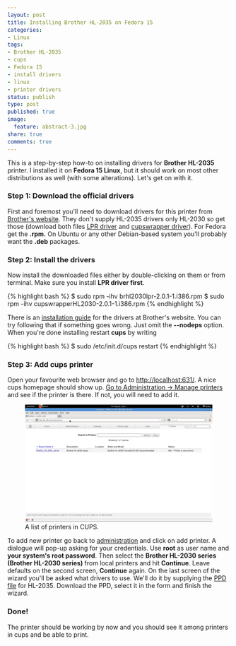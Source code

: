 ```yaml
---
layout: post
title: Installing Brother HL-2035 on Fedora 15
categories:
- Linux
tags:
- Brother HL-2035
- cups
- Fedora 15
- install drivers
- linux
- printer drivers
status: publish
type: post
published: true
image:
  feature: abstract-3.jpg
share: true
comments: true
---
```

This is a step-by-step how-to on installing drivers for **Brother HL-2035**
printer. I installed it on **Fedora 15 Linux**, but it should work on most
other distributions as well (with some alterations). Let's get on with it.

### Step 1: Download the official drivers

First and foremost you'll need to download drivers for this printer from
[Brother's website](http://welcome.solutions.brother.com/bsc/public_s/id/linux/en/download_prn.html#HL-2030).
They don't supply HL-2035 drivers only HL-2030 so get those (download both
files [LPR driver](http://www.brother.com/pub/bsc/linux/dlf/brhl2030lpr-2.0.1-1.i386.rpm)
and [cupswrapper driver](http://www.brother.com/pub/bsc/linux/dlf/cupswrapperHL2030-2.0.1-1.i386.rpm)).
For Fedora get the **.rpm.** On Ubuntu or any other Debian-based system you'll
probably want the **.deb** packages.

### Step 2: Install the drivers

Now install the downloaded files either by double-clicking on them or from
terminal. Make sure you install **LPR driver first**.

{% highlight bash %}
$ sudo rpm -ihv brhl2030lpr-2.0.1-1.i386.rpm
$ sudo rpm -ihv cupswrapperHL2030-2.0.1-1.i386.rpm
{% endhighlight %}

There is an [installation
guide](http://welcome.solutions.brother.com/bsc/public_s/id/linux/en/instruction_prn1a.html)
for the drivers at Brother's website. You can try following that if something
goes wrong. Just omit the **--nodeps** option. When you're done installing
restart **cups** by writing

{% highlight bash %}
$ sudo /etc/init.d/cups restart
{% endhighlight %}

### Step 3: Add **cups** printer

Open your favourite web browser and go to
[http://localhost:631/](http://localhost:631/). A nice cups homepage should
show up. [Go to Administration -> Manage
printers](http://localhost:631/printers/) and see if the printer is there. If
not, you will need to add it.

<figure>
	<a href="/assets/images/posts/cups_printers.png">
        <img src="/assets/images/posts/cups_printers.png"
             alt="A list of printers in CUPS">
    </a>
	<figcaption>A list of printers in CUPS.</figcaption>
</figure>

To add new printer go back to [administration](http://localhost:631/admin/)
and click on add printer. A dialogue will pop-up asking for your credentials.
Use **root** as user name and **your system's root password**. Then select the
**Brother HL-2030 series (Brother HL-2030 series)** from local printers and hit
**Continue**. Leave defaults on the second screen, **Continue** again. On the
last screen of the wizard you'll be asked what drivers to use. We'll do it by
supplying the [PPD
file](http://www.openprinting.org/ppd-o-matic.php?driver=hl1250&printer=Brother-HL-2035&show=0)
for HL-2035. Download the PPD, select it in the form and finish the wizard.

### Done!

The printer should be working by now and you should see it among printers in
cups and be able to print.
